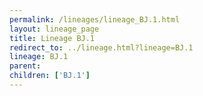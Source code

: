 ```yaml
---
permalink: /lineages/lineage_BJ.1.html
layout: lineage_page
title: Lineage BJ.1
redirect_to: ../lineage.html?lineage=BJ.1
lineage: BJ.1
parent: 
children: ['BJ.1']
---
```

